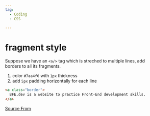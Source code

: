 ```yaml
---
tag:
  - Coding
  - CSS

---
```

  
# fragment style

Suppose we have an `<a/>` tag which is streched to multiple lines, add borders to all its fragments.

1.  color `#7aa4f0` with `1px` thickness
2.  add `5px` padding horizontally for each line

```html
<a class="border">
  BFE.dev is a website to practice Front-End development skills.
</a>
```


[Source From](https://bigfrontend.dev/css/fragment-style)

  